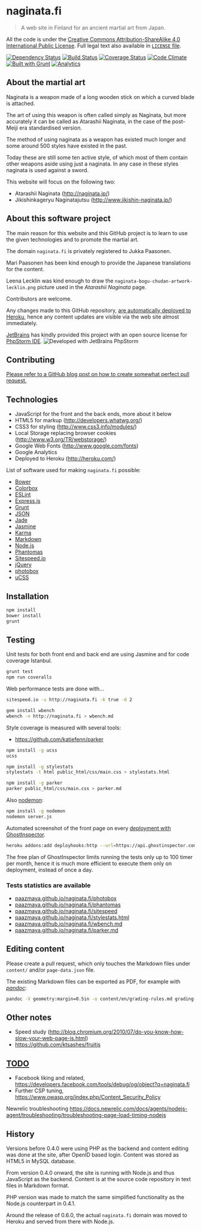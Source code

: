# naginata.fi

> A web site in Finland for an ancient martial art from Japan.

All the code is under the [Creative Commons Attribution-ShareAlike 4.0 International Public License](http://creativecommons.org/licenses/by-sa/4.0/).
Full legal text also available in [`LICENSE` file](LICENSE).

[![Dependency Status](https://img.shields.io/gemnasium/paazmaya/naginata.fi.svg?style=flat-square)](https://gemnasium.com/paazmaya/naginata.fi)
[![Build Status](https://img.shields.io/travis/paazmaya/naginata.fi.svg?style=flat-square)](https://travis-ci.org/paazmaya/naginata.fi)
[![Coverage Status](https://img.shields.io/coveralls/paazmaya/naginata.fi.svg?style=flat-square)](https://coveralls.io/r/paazmaya/naginata.fi)
[![Code Climate](https://img.shields.io/codeclimate/github/paazmaya/naginata.fi.svg?style=flat-square)](https://codeclimate.com/github/paazmaya/naginata.fi)
[![Built with Grunt](http://img.shields.io/badge/Grunt-0.4-blue.svg?style=flat-square)](http://gruntjs.com/)
[![Analytics](https://ga-beacon.appspot.com/UA-2643697-15/naginata.fi/index?flat-gif)](https://github.com/igrigorik/ga-beacon)

## About the martial art

Naginata is a weapon made of a long wooden stick on which a curved blade is attached.

The art of using this weapon is often called simply as Naginata, but more accurately
it can be called as Atarashii Naginata, in the case of the post-Meiji era standardised
version.

The method of using naginata as a weapon has existed much longer and some around 500 styles
have existed in the past.

Today these are still some ten active style, of which most of them contain other weapons
aside using just a naginata. In any case in these styles naginata is used against a sword.

This website will focus on the following two:

 * Atarashii Naginata (http://naginata.jp/)
 * Jikishinkageryu Naginatajutsu (http://www.jikishin-naginata.jp/)

## About this software project

The main reason for this website and this GitHub project is to learn to use the given
technologies and to promote the martial art.

The domain `naginata.fi` is privately registered to Jukka Paasonen.

Mari Paasonen has been kind enough to provide the Japanese translations for the content.

Leena Lecklin was kind enough to draw the `naginata-bogu-chudan-artwork-lecklin.png` picture
used in the _Atarashii Naginata_ page.

Contributors are welcome.

Any changes made to this GitHub repository, [are automatically deployed to Heroku](https://blog.heroku.com/archives/2015/2/6/heroku_github_integration),
hence any content updates are visible via the web site almost immediately.

[JetBrains](http://www.jetbrains.com/) has kindly provided this project with an open source license for
[PhpStorm IDE](http://www.jetbrains.com/phpstorm/).
![Developed with JetBrains PhpStorm](http://www.jetbrains.com/phpstorm/documentation/phpstorm_banners/phpstorm1/phpstorm125x37_white.gif)

## Contributing

[Please refer to a GitHub blog post on how to create somewhat perfect pull request.](https://github.com/blog/1943-how-to-write-the-perfect-pull-request "How to write the perfect pull request")

## Technologies

 * JavaScript for the front and the back ends, more about it below
 * HTML5 for markup (http://developers.whatwg.org/)
 * CSS3 for styling (http://www.css3.info/modules/)
 * Local Storage replacing browser cookies (http://www.w3.org/TR/webstorage/)
 * Google Web Fonts (http://www.google.com/fonts)
 * Google Analytics
 * Deployed to Heroku (http://heroku.com/)

List of software used for making `naginata.fi` possible:

 * [Bower](http://bower.io/ "Bower is a package manager for the web")
 * [Colorbox](http://jacklmoore.com/colorbox/ "A lightweight customizable lightbox plugin for jQuery")
 * [ESLint](http://eslint.org/ "The pluggable linting utility for JavaScript")
 * [Express.js](http://expressjs.com/ "web application framework for node")
 * [Grunt](http://gruntjs.com/ "The JavaScript Task Runner")
 * [JSON](http://www.json.org/ "JSON (JavaScript Object Notation) is a lightweight data-interchange format")
 * [Jade](http://jade-lang.com/ "node templating language")
 * [Jasmine](http://pivotal.github.io/jasmine/ "Jasmine is a behavior-driven development framework for testing JavaScript code")
 * [Karma](http://karma-runner.github.io "Spectacular Test Runner for JavaScript")
 * [Markdown](http://daringfireball.net/projects/markdown/ "Markdown is a text-to-HTML conversion tool for web writers")
 * [Node.js](http://nodejs.org "Node.js is a platform built on Chrome's JavaScript runtime for easily building fast, scalable network applications")
 * [Phantomas](http://macbre.github.io/phantomas/ "PhantomJS-based web performance metrics collector and monitoring tool")
 * [Sitespeed.io](http://sitespeed.io "Analyze your website speed and performance")
 * [jQuery](http://jquery.com/ "New wave JavaScript")
 * [photobox](https://github.com/stefanjudis/photobox "Module to create screenshots of your site and check if the layout has changed")
 * [uCSS](https://github.com/operasoftware/ucss "uCSS is made for crawling (large) websites to find unused CSS selectors")


## Installation

```sh
npm install
bower install
grunt
```

## Testing

Unit tests for both front end and back end are using Jasmine and for code coverage Istanbul.

```sh
grunt test
npm run coveralls
```

Web performance tests are done with...

```sh
sitespeed.io -u http://naginata.fi -k true -d 2

gem install wbench
wbench -n http://naginata.fi > wbench.md
```

Style coverage is measured with several tools:

* https://github.com/katiefenn/parker

```sh
npm install -g ucss
ucss

npm install -g stylestats
stylestats -t html public_html/css/main.css > stylestats.html

npm install -g parker
parker public_html/css/main.css > parker.md
```

Also [nodemon](https://github.com/remy/nodemon/ "Monitor for any changes in your node.js application and automatically restart the server"):

```sh
npm install -g nodemon
nodemon server.js
```

Automated screenshot of the front page on every [deployment with GhostInspector](https://ghostinspector.com/docs/integration/#heroku).

```sh
heroku addons:add deployhooks:http --url=https://api.ghostinspector.com/v1/suites/[suite-id]/execute/?apiKey=[api-key]
```

The free plan of GhostInspector limits running the tests only up to 100 timer per month, hence it is much more efficient
to execute them only on deployment, instead of once a day.


### Tests statistics are available

* [paazmaya.github.io/naginata.fi/photobox](http://paazmaya.github.io/naginata.fi/photobox)
* [paazmaya.github.io/naginata.fi/phantomas](http://paazmaya.github.io/naginata.fi/phantomas)
* [paazmaya.github.io/naginata.fi/sitespeed](http://paazmaya.github.io/naginata.fi/sitespeed)
* [paazmaya.github.io/naginata.fi/stylestats.html](http://paazmaya.github.io/naginata.fi/stylestats.html)
* [paazmaya.github.io/naginata.fi/wbench.md](http://paazmaya.github.io/naginata.fi/wbench.md)
* [paazmaya.github.io/naginata.fi/parker.md](http://paazmaya.github.io/naginata.fi/parker.md)

## Editing content

Please create a pull request, which only touches the Markdown files under `content/` and/or `page-data.json` file.

The existing Markdown files can be exported as PDF, for example with [_pandoc_](http://johnmacfarlane.net/pandoc/):

```sh
pandoc -V geometry:margin=0.5in -o content/en/grading-rules.md grading-rules-english.pdf
```

## Other notes

 * Speed study (http://blog.chromium.org/2010/07/do-you-know-how-slow-your-web-page-is.html)
 * https://github.com/ktsashes/fruitjs

## [TODO](https://github.com/paazmaya/naginata.fi/issues "issues")

 * Facebook liking and related, https://developers.facebook.com/tools/debug/og/object?q=naginata.fi
 * Further CSP tuning, https://www.owasp.org/index.php/Content_Security_Policy

Newrelic troubleshooting https://docs.newrelic.com/docs/agents/nodejs-agent/troubleshooting/troubleshooting-page-load-timing-nodejs

## History

Versions before 0.4.0 were using PHP as the backend and content editing was done at the site, after
OpenID based login. Content was stored as HTML5 in MySQL database.

From version 0.4.0 onward, the site is running with Node.js and thus JavaScript as the backend.
Content is at the source code repository in text files in Markdown format.

PHP version was made to match the same simplified functionality as the Node.js counterpart in 0.4.1.

Around the release of 0.6.0, the actual `naginata.fi` domain was moved to Heroku and served from there with Node.js.
